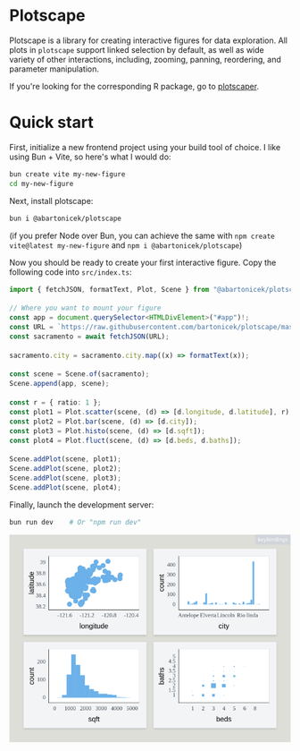 # Plotscape

Plotscape is a library for creating interactive figures for data exploration. All plots in `plotscape` support linked selection by default, as well as wide variety of other interactions, including, zooming, panning, reordering, and parameter manipulation.

If you're looking for the corresponding R package, go to [plotscaper](https://github.com/bartonicek/plotscaper).

# Quick start

First, initialize a new frontend project using your build tool of choice. I like using Bun + Vite, so here's what I would do:

```bash
bun create vite my-new-figure
cd my-new-figure
```

Next, install plotscape:

```bash
bun i @abartonicek/plotscape
```

(if you prefer Node over Bun, you can achieve the same with `npm create vite@latest my-new-figure` and `npm i @abartonicek/plotscape`)

Now you should be ready to create your first interactive figure. Copy the following code into `src/index.ts`:

```typescript
import { fetchJSON, formatText, Plot, Scene } from "@abartonicek/plotscape";

// Where you want to mount your figure
const app = document.querySelector<HTMLDivElement>("#app")!;
const URL = `https://raw.githubusercontent.com/bartonicek/plotscape/master/datasets/sacramento.json`;
const sacramento = await fetchJSON(URL);

sacramento.city = sacramento.city.map((x) => formatText(x));

const scene = Scene.of(sacramento);
Scene.append(app, scene);

const r = { ratio: 1 };
const plot1 = Plot.scatter(scene, (d) => [d.longitude, d.latitude], r);
const plot2 = Plot.bar(scene, (d) => [d.city]);
const plot3 = Plot.histo(scene, (d) => [d.sqft]);
const plot4 = Plot.fluct(scene, (d) => [d.beds, d.baths]);

Scene.addPlot(scene, plot1);
Scene.addPlot(scene, plot2);
Scene.addPlot(scene, plot3);
Scene.addPlot(scene, plot4);
```

Finally, launch the development server:

```bash
bun run dev    # Or "npm run dev"
```

![plotscape figure showing a scatterplot, a barplot, a histogram, and a fluctuation diagram](https://github.com/bartonicek/plotscape/blob/67409cbd6009d5a96f6eaf4bd545c3c3ba55cd7c/screenshot.png)
